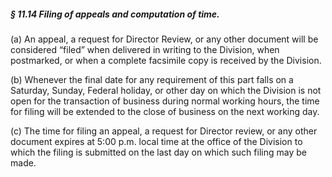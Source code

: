 ##### § 11.14 Filing of appeals and computation of time. #####

(a) An appeal, a request for Director Review, or any other document will be considered “filed” when delivered in writing to the Division, when postmarked, or when a complete facsimile copy is received by the Division.

(b) Whenever the final date for any requirement of this part falls on a Saturday, Sunday, Federal holiday, or other day on which the Division is not open for the transaction of business during normal working hours, the time for filing will be extended to the close of business on the next working day.

(c) The time for filing an appeal, a request for Director review, or any other document expires at 5:00 p.m. local time at the office of the Division to which the filing is submitted on the last day on which such filing may be made.